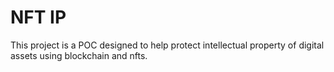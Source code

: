 # NFT IP

This project is a POC designed to help protect intellectual property of digital assets using blockchain and nfts.